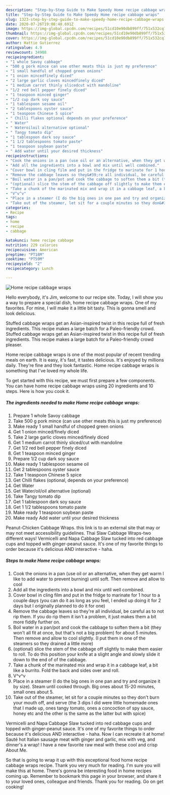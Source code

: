 ```yaml
---
description: "Step-by-Step Guide to Make Speedy Home recipe cabbage wraps"
title: "Step-by-Step Guide to Make Speedy Home recipe cabbage wraps"
slug: 1323-step-by-step-guide-to-make-speedy-home-recipe-cabbage-wraps
date: 2020-07-26T19:08:48.691Z
image: https://img-global.cpcdn.com/recipes/51cd10e90db899ff/751x532cq70/home-recipe-cabbage-wraps-recipe-main-photo.jpg
thumbnail: https://img-global.cpcdn.com/recipes/51cd10e90db899ff/751x532cq70/home-recipe-cabbage-wraps-recipe-main-photo.jpg
cover: https://img-global.cpcdn.com/recipes/51cd10e90db899ff/751x532cq70/home-recipe-cabbage-wraps-recipe-main-photo.jpg
author: Hattie Gutierrez
ratingvalue: 4.9
reviewcount: 34908
recipeingredient:
- "1 whole Savoy cabbage"
- "500 g pork mince can use other meats this is just my preference"
- "1 small handful of chopped green onions"
- "1 onion mincedfinely diced"
- "2 large garlic cloves mincedfinely diced"
- "1 medium carrot thinly slicedcut with mandoline"
- "1/2 red bell pepper finely diced"
- "1 teaspoon minced ginger"
- "1/2 cup dark soy sauce"
- "1 tablespoon sesame oil"
- "2 tablespoons oyster sauce"
- "1 teaspoon Chinese 5 spice"
- " Chilli flakes optional depends on your preference"
- " Water"
- " Wateroiloil alternative optional"
- " Tangy tomato dip"
- "1 tablespoon dark soy sauce"
- "1 1/2 tablespoons tomato paste"
- "1 teaspoon soybean paste"
- " Add water until your desired thickness"
recipeinstructions:
- "Cook the onions in a pan (use oil or an alternative, when they get warm I like to add water to prevent burning) until soft. Then remove and allow to cool"
- "Add all the ingredients into a bowl and mix until well combined."
- "Cover bowl in cling film and put in the fridge to marinate for 1 hour to a couple days (you can do it as long as you feel, I ended up doing it for 2 days but I originally planned to do it for one)"
- "Remove the cabbage leaves so they&#39;re all individual, be careful as to not rip them. If you do rip them it isn&#39;t a problem, it just makes them a bit more fiddly further on."
- "Boil water in a pan/pot and cook the cabbage to soften them a bit (they won&#39;t all fit at once, but that&#39;s not a big problem) for about 5 minutes. Then remove and allow to cool slightly. (I put them in one of the steamers so they drained a little more)"
- "(optional) slice the stem of the cabbage off slightly to make them easier to roll. To do this position your knife at a slight angle and slowly slide it down to the end of of the cabbage."
- "Take a chunk of the marinated mix and wrap it in a cabbage leaf, a bit like a burrito. Fold the back and sides over and roll."
- "V^v^v"
- "Place in a steamer (I do the big ones in one pan and try and organize it by size). Steam until cooked through. Big ones about 15-20 minutes, small ones about 5."
- "Take out of the steamer, let sit for a couple minutes so they don&#39;t burn your mouth off, and serve (the 3 dips I did were little homemade ones that I made up, ones tangy tomato, ones a concoction of spy sauce, honey etc and the other is the same as the latter but with spice)"
categories:
- Recipe
tags:
- home
- recipe
- cabbage

katakunci: home recipe cabbage 
nutrition: 229 calories
recipecuisine: American
preptime: "PT18M"
cooktime: "PT59M"
recipeyield: "2"
recipecategory: Lunch

---
```



![Home recipe cabbage wraps](https://img-global.cpcdn.com/recipes/51cd10e90db899ff/751x532cq70/home-recipe-cabbage-wraps-recipe-main-photo.jpg)

Hello everybody, it's Jim, welcome to our recipe site. Today, I will show you a way to prepare a special dish, home recipe cabbage wraps. One of my favorites. For mine, I will make it a little bit tasty. This is gonna smell and look delicious.

Stuffed cabbage wraps get an Asian-inspired twist in this recipe full of fresh ingredients. This recipe makes a large batch for a Paleo-friendly crowd. Stuffed cabbage wraps get an Asian-inspired twist in this recipe full of fresh ingredients. This recipe makes a large batch for a Paleo-friendly crowd pleaser.

Home recipe cabbage wraps is one of the most popular of recent trending meals on earth. It is easy, it's fast, it tastes delicious. It's enjoyed by millions daily. They're fine and they look fantastic. Home recipe cabbage wraps is something that I've loved my whole life.


To get started with this recipe, we must first prepare a few components. You can have home recipe cabbage wraps using 20 ingredients and 10 steps. Here is how you cook it.

<!--inarticleads1-->

##### The ingredients needed to make Home recipe cabbage wraps:

1. Prepare 1 whole Savoy cabbage
1. Take 500 g pork mince (can use other meats this is just my preference)
1. Make ready 1 small handful of chopped green onions
1. Get 1 onion minced/finely diced
1. Take 2 large garlic cloves minced/finely diced
1. Get 1 medium carrot thinly sliced/cut with mandoline
1. Get 1/2 red bell pepper finely diced
1. Get 1 teaspoon minced ginger
1. Prepare 1/2 cup dark soy sauce
1. Make ready 1 tablespoon sesame oil
1. Get 2 tablespoons oyster sauce
1. Take 1 teaspoon Chinese 5 spice
1. Get  Chilli flakes (optional, depends on your preference)
1. Get  Water
1. Get  Water/oil/oil alternative (optional)
1. Take  Tangy tomato dip
1. Get 1 tablespoon dark soy sauce
1. Get 1 1/2 tablespoons tomato paste
1. Make ready 1 teaspoon soybean paste
1. Make ready  Add water until your desired thickness


Peanut-Chicken Cabbage Wraps. this link is to an external site that may or may not meet accessibility guidelines. Thai Slaw Cabbage Wraps-two different ways! Vermicelli and Napa Cabbage Slaw tucked into red cabbage cups and topped with ginger-peanut sauce. It&#39;s one of my favorite things to order because it&#39;s delicious AND interactive - haha. 

<!--inarticleads2-->

##### Steps to make Home recipe cabbage wraps:

1. Cook the onions in a pan (use oil or an alternative, when they get warm I like to add water to prevent burning) until soft. Then remove and allow to cool
1. Add all the ingredients into a bowl and mix until well combined.
1. Cover bowl in cling film and put in the fridge to marinate for 1 hour to a couple days (you can do it as long as you feel, I ended up doing it for 2 days but I originally planned to do it for one)
1. Remove the cabbage leaves so they&#39;re all individual, be careful as to not rip them. If you do rip them it isn&#39;t a problem, it just makes them a bit more fiddly further on.
1. Boil water in a pan/pot and cook the cabbage to soften them a bit (they won&#39;t all fit at once, but that&#39;s not a big problem) for about 5 minutes. Then remove and allow to cool slightly. (I put them in one of the steamers so they drained a little more)
1. (optional) slice the stem of the cabbage off slightly to make them easier to roll. To do this position your knife at a slight angle and slowly slide it down to the end of of the cabbage.
1. Take a chunk of the marinated mix and wrap it in a cabbage leaf, a bit like a burrito. Fold the back and sides over and roll.
1. V^v^v
1. Place in a steamer (I do the big ones in one pan and try and organize it by size). Steam until cooked through. Big ones about 15-20 minutes, small ones about 5.
1. Take out of the steamer, let sit for a couple minutes so they don&#39;t burn your mouth off, and serve (the 3 dips I did were little homemade ones that I made up, ones tangy tomato, ones a concoction of spy sauce, honey etc and the other is the same as the latter but with spice)


Vermicelli and Napa Cabbage Slaw tucked into red cabbage cups and topped with ginger-peanut sauce. It&#39;s one of my favorite things to order because it&#39;s delicious AND interactive - haha. Now I can recreate it at home! Sauté hot Italian sausage meat with ginger and garlic, mix with veg, and dinner&#39;s a wrap! I have a new favorite raw meal with these cool and crisp About Me. 

So that is going to wrap it up with this exceptional food home recipe cabbage wraps recipe. Thank you very much for reading. I'm sure you will make this at home. There's gonna be interesting food in home recipes coming up. Remember to bookmark this page in your browser, and share it to your loved ones, colleague and friends. Thank you for reading. Go on get cooking!
